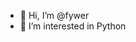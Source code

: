 - 👋 Hi, I’m @fywer
- 👀 I’m interested in Python


<!---
fywer/fywer is a ✨ special ✨ repository because its `README.md` (this file) appears on your GitHub profile.
You can click the Preview link to take a look at your changes.
--->
